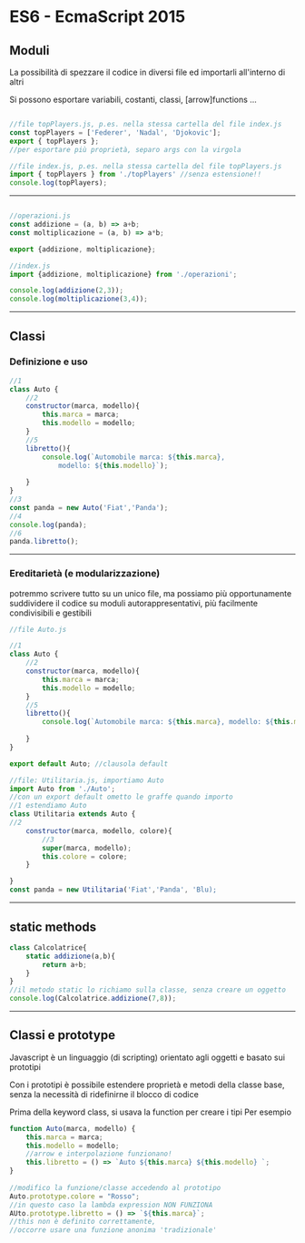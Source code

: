 # ES6 - EcmaScript 2015

## Moduli

La possibilità di spezzare il codice in diversi file ed importarli all'interno di altri

Si possono esportare variabili, costanti, classi, [arrow]functions ...

```javascript

//file topPlayers.js, p.es. nella stessa cartella del file index.js
const topPlayers = ['Federer', 'Nadal', 'Djokovic'];
export { topPlayers }; 
//per esportare più proprietà, separo args con la virgola

//file index.js, p.es. nella stessa cartella del file topPlayers.js
import { topPlayers } from './topPlayers' //senza estensione!!
console.log(topPlayers);

```

---

```javascript

//operazioni.js
const addizione = (a, b) => a+b;
const moltiplicazione = (a, b) => a*b;

export {addizione, moltiplicazione};

//index.js
import {addizione, moltiplicazione} from './operazioni';

console.log(addizione(2,3));
console.log(moltiplicazione(3,4));
```

---

## Classi

### Definizione e uso

```javascript
//1
class Auto {
    //2
    constructor(marca, modello){
        this.marca = marca;
        this.modello = modello;
    }
    //5
    libretto(){
        console.log(`Automobile marca: ${this.marca}, 
            modello: ${this.modello}`);
        
    }
}
//3
const panda = new Auto('Fiat','Panda');
//4
console.log(panda);
//6
panda.libretto();
```

---

### Ereditarietà (e modularizzazione)

potremmo scrivere tutto su un unico file, ma possiamo più opportunamente suddividere il codice su moduli autorappresentativi, più facilmente condivisibili e gestibili

```javascript
//file Auto.js

//1
class Auto {
    //2
    constructor(marca, modello){
        this.marca = marca;
        this.modello = modello;
    }
    //5
    libretto(){
        console.log(`Automobile marca: ${this.marca}, modello: ${this.modello}`);
        
    }
}

export default Auto; //clausola default

//file: Utilitaria.js, importiamo Auto
import Auto from './Auto'; 
//con un export default ometto le graffe quando importo 
//1 estendiamo Auto
class Utilitaria extends Auto {
//2
    constructor(marca, modello, colore){
        //3
        super(marca, modello);
        this.colore = colore;
    }

}
const panda = new Utilitaria('Fiat','Panda', 'Blu);

```

---

## static methods

```javascript
class Calcolatrice{
    static addizione(a,b){
        return a+b;
    }
} 
//il metodo static lo richiamo sulla classe, senza creare un oggetto
console.log(Calcolatrice.addizione(7,8));

```

---

## Classi e prototype

Javascript è un linguaggio (di scripting) orientato agli oggetti e basato sui prototipi

Con i prototipi è possibile estendere proprietà e metodi della classe base, senza la necessità di ridefinirne il blocco di codice

Prima della keyword class, si usava la function per creare i tipi
Per esempio 

```javascript
function Auto(marca, modello) {
    this.marca = marca;
    this.modello = modello;
    //arrow e interpolazione funzionano!
    this.libretto = () => `Auto ${this.marca} ${this.modello} `;
}
 
//modifico la funzione/classe accedendo al prototipo
Auto.prototype.colore = "Rosso";
//in questo caso la lambda expression NON FUNZIONA
AUto.prototype.libretto = () => `${this.marca}`;
//this non è definito correttamente, 
//occorre usare una funzione anonima 'tradizionale'

```
